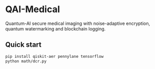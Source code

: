 # QAI-Medical
Quantum-AI secure medical imaging with noise-adaptive encryption, quantum watermarking and blockchain logging.

## Quick start
```bash
pip install qiskit-aer pennylane tensorflow
python math/dcr.py
